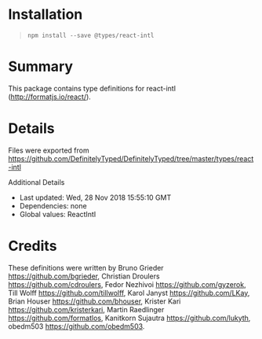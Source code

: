 # Installation
> `npm install --save @types/react-intl`

# Summary
This package contains type definitions for react-intl (http://formatjs.io/react/).

# Details
Files were exported from https://github.com/DefinitelyTyped/DefinitelyTyped/tree/master/types/react-intl

Additional Details
 * Last updated: Wed, 28 Nov 2018 15:55:10 GMT
 * Dependencies: none
 * Global values: ReactIntl

# Credits
These definitions were written by Bruno Grieder <https://github.com/bgrieder>, Christian Droulers <https://github.com/cdroulers>, Fedor Nezhivoi <https://github.com/gyzerok>, Till Wolff <https://github.com/tillwolff>, Karol Janyst <https://github.com/LKay>, Brian Houser <https://github.com/bhouser>, Krister Kari <https://github.com/kristerkari>, Martin Raedlinger <https://github.com/formatlos>, Kanitkorn Sujautra <https://github.com/lukyth>, obedm503 <https://github.com/obedm503>.
